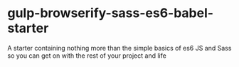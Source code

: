 # gulp-browserify-sass-es6-babel-starter
A starter containing nothing more than the simple basics of es6 JS and Sass so you can get on with the rest of your project and life
